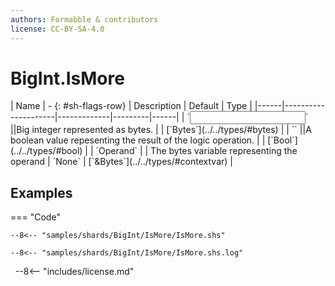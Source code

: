 ```yaml
---
authors: Formabble & contributors
license: CC-BY-SA-4.0
---
```



# BigInt.IsMore

<div class="sh-parameters" markdown="1">
| Name | - {: #sh-flags-row} | Description | Default | Type |
|------|---------------------|-------------|---------|------|
| `<input>` ||Big integer represented as bytes. | | [`Bytes`](../../types/#bytes) |
| `<output>` ||A boolean value repesenting the result of the logic operation. | | [`Bool`](../../types/#bool) |
| `Operand` |  | The bytes variable representing the operand | `None` | [`&Bytes`](../../types/#contextvar) |

</div>



## Examples

=== "Code"

  ```x86asm linenums="1"
  --8<-- "samples/shards/BigInt/IsMore/IsMore.shs"
  ```

  ```
  --8<-- "samples/shards/BigInt/IsMore/IsMore.shs.log"
  ```
&nbsp;
--8<-- "includes/license.md"

